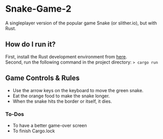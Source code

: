 # Snake-Game-2
A singleplayer version of the popular game Snake (or slither.io), but with Rust.

## How do I run it?

First, install the Rust development environment from [here](https://www.rust-lang.org/tools/install).\
Second, run the following command in the project directory: `> cargo run`

## Game Controls & Rules

- Use the arrow keys on the keyboard to move the green snake.
- Eat the orange food to make the snake longer.
- When the snake hits the border or itself, it dies.

### To-Dos
- To have a better game-over screen
- To finish Cargo.lock
